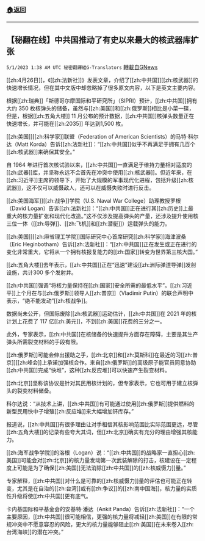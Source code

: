 ###  [:house:返回](README.md)
---


## 【秘翻在线】中共国推动了有史以来最大的核武器库扩张
`5/1/2023 1:38 AM UTC 秘密翻譯組G-Translators` [轉載自GNews](https://gnews.org/articles/1265250)

[[zh:4月26日]]，《[[zh:法新社]]》发表文章，介绍了[[zh:中共国]][[zh:核武器]]的快速增长情况，但在其中文版中却忽略掉了很多原文内容，以下是英文主要内容。

根据[[zh:瑞典]]「斯德哥尔摩国际和平研究所」（SIPRI）预计，[[zh:中共国]]拥有大约 350 枚核弹头的储备，虽然与[[zh:美国]]和[[zh:俄罗斯]]相比是小菜一碟，但是，根据[[zh:五角大楼]] 11 月公布的预计数据，[[zh:中共国]]核弹头数量正在快速增长，并可能在[[zh:2035]] 年达到1,500 枚。

[[zh:美国]][[zh:科学家]]联盟（Federation of American Scientists）的马特·科尔达（Matt Korda）告诉[[zh:法新社]]：“[[zh:中共国]]似乎不再满足于拥有几百个[[zh:核武器]]来确保其安全。”

自 1964 年进行首次核试验以来，[[zh:中共国]]一直满足于维持力量相对适度的[[zh:武器]]库，并坚称永远不会首先在冲突中使用[[zh:核武器]]。但近年来，在[[zh:习近平]]主席的领导下，开始了大规模的军事现代化进程，包括升级[[zh:核武器]]，这不仅可以威慑敌人，还可以在威慑失败时进行反击。

[[zh:美国海军]][[zh:战争]]学院（U.S. Naval War College）助理教授罗根（David Logan）告诉[[zh:法新社]]：“[[zh:中共国]]正在进行其[[zh:历史]]上最重大的核力量扩张和现代化改造。”这不仅涉及提高弹头的产量，还涉及提升使用核三位一体（[[zh:导弹]]、[[zh:飞机]]和[[zh:潜艇]]）运载弹头的能力。

[[zh:美国]][[zh:麻省理工学院]]国际研究中心首席研究[[zh:科学家]]海津波桑（Eric Heginbotham）告诉[[zh:法新社]]：“[[zh:中共国]]正在发生或正在进行的变化非常重大，它将从一个拥有核报复能力的[[zh:国家]]转变为世界第三核大国。”

[[zh:五角大楼]]去年表示，[[zh:中共国]]正在“迅速”建设[[zh:洲际弹道导弹]]发射设施，共计300 多个发射井。

[[zh:中共国]]强调“将核力量保持在[[zh:国家]]安全所需的最低水平”。[[zh:习近平]]上个月在与[[zh:俄罗斯]]领导人[[zh:普京]]（Vladimir Putin）的联合声明中表示，“绝不能发动”[[zh:核战争]]。

数据尚未公开，但国际废除[[zh:核武器]]运动估计，[[zh:中共国]]在 2021 年的核计划上花费了 117 亿[[zh:美元]]，不到[[zh:美国]]花费的三分之一。

此外，专家表示，[[zh:中共国]]在核储备的快速提升方面存在障碍，主要是其生产弹头所需裂变材料的手段有限。

[[zh:俄罗斯]]可能会伸出援助之手，[[zh:北京]]和[[zh:莫斯科]]在最近的习[[zh:普京]][[zh:峰会]]上承诺加强核合作。来自[[zh:俄罗斯]]的高级原子能官员同意协助[[zh:中共国]]完成“快堆”，这种[[zh:反应堆]]可以快速产生裂变材料。

[[zh:北京]]坚称该协议是针对其民用核计划的，但专家表示，它也可用于建立核弹头的裂变材料储备。

科尔达说：“从技术上讲，[[zh:中共国]]有可能通过使用[[zh:俄罗斯]]提供燃料的新型民用快中子增殖[[zh:反应堆]]来大幅增加钚库存。”

报道说，[[zh:中共国]]有很多理由让对手相信其核影响范围比实际范围更远，尽管[[zh:五角大楼]]的记录有些夸大其词，但[[zh:北京]]确实有充分的理由增强其核能力。

[[zh:海军战争学院]]的洛根（Logan）说：“[[zh:中共国]]的战略家一直担心[[zh:美国]]可能会对[[zh:北京]]的核力量发动第一次武装解除的打击，核建设在一定程度上可能是为了确保[[zh:美国]]无法消除[[zh:中共国]]的[[zh:核威慑力]]量。”

专家解释，[[zh:中共国]]对什么是可靠的[[zh:核威慑力]]量的评估也可能正在转变，尤其是在自治的[[zh:台湾]]或有[[zh:争议]]的[[zh:南中国海]]，核力量的实质性升级将使[[zh:中共国]]更有底气。

卡内基国际和平基金会的安基特·潘达（Ankit Panda）告诉[[zh:法新社]]：“一个主要原因，[[zh:中共国]]很可能相信，更强的核力量将减轻[[zh:美国]]在有限的常规冲突中不愿意容忍的风险，更大的核力量能够阻止[[zh:美国]]在未来卷入[[zh:台湾海峡]]的潜在冲突。”
